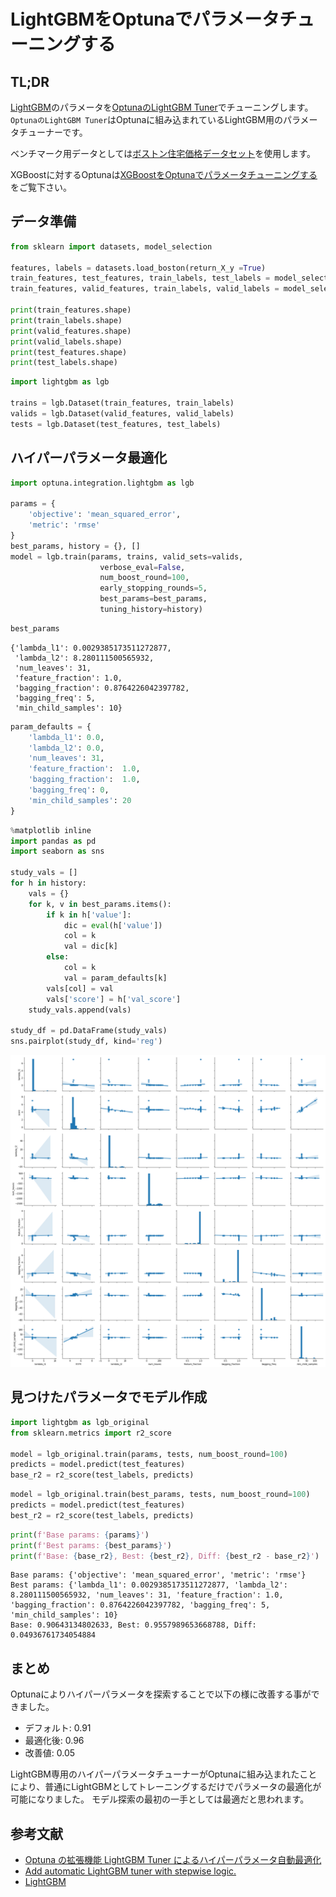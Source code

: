 # LightGBMをOptunaでパラメータチューニングする

## TL;DR

[LightGBM](https://lightgbm.readthedocs.io/en/latest/index.html)のパラメータを[OptunaのLightGBM Tuner](https://tech.preferred.jp/ja/blog/)でチューニングします。
`OptunaのLightGBM Tuner`はOptunaに組み込まれているLightGBM用のパラメータチューナーです。

ベンチマーク用データとしては[ボストン住宅価格データセット](https://scikit-learn.org/stable/modules/generated/sklearn.datasets.load_boston.html)を使用します。

XGBoostに対するOptunaは[XGBoostをOptunaでパラメータチューニングする](https://www.inoue-kobo.com/ai_ml/xgboost-with-optuna/index.html)をご覧下さい。

## データ準備

```python
from sklearn import datasets, model_selection

features, labels = datasets.load_boston(return_X_y =True)
train_features, test_features, train_labels, test_labels = model_selection.train_test_split(features, labels, test_size=0.2)
train_features, valid_features, train_labels, valid_labels = model_selection.train_test_split(train_features, train_labels, test_size=0.1)

print(train_features.shape)
print(train_labels.shape)
print(valid_features.shape)
print(valid_labels.shape)
print(test_features.shape)
print(test_labels.shape)
```

```python
import lightgbm as lgb

trains = lgb.Dataset(train_features, train_labels)
valids = lgb.Dataset(valid_features, valid_labels)
tests = lgb.Dataset(test_features, test_labels)
```

## ハイパーパラメータ最適化

```python
import optuna.integration.lightgbm as lgb

params = {
    'objective': 'mean_squared_error',
    'metric': 'rmse'
}
best_params, history = {}, []
model = lgb.train(params, trains, valid_sets=valids,
                    verbose_eval=False,
                    num_boost_round=100,
                    early_stopping_rounds=5,
                    best_params=best_params,
                    tuning_history=history)
```

```python
best_params
```

```
{'lambda_l1': 0.0029385173511272877,
 'lambda_l2': 8.280111500565932,
 'num_leaves': 31,
 'feature_fraction': 1.0,
 'bagging_fraction': 0.8764226042397782,
 'bagging_freq': 5,
 'min_child_samples': 10}
```

```python
param_defaults = {
    'lambda_l1': 0.0,
    'lambda_l2': 0.0,
    'num_leaves': 31,
    'feature_fraction':  1.0,
    'bagging_fraction':  1.0,
    'bagging_freq': 0,
    'min_child_samples': 20
}
```

```python
%matplotlib inline
import pandas as pd
import seaborn as sns

study_vals = []
for h in history:
    vals = {}
    for k, v in best_params.items():
        if k in h['value']:
            dic = eval(h['value'])
            col = k
            val = dic[k]
        else:
            col = k
            val = param_defaults[k]
        vals[col] = val
        vals['score'] = h['val_score']
    study_vals.append(vals)

study_df = pd.DataFrame(study_vals)
sns.pairplot(study_df, kind='reg')
```

![](images/thumbnail.png)

## 見つけたパラメータでモデル作成

```python
import lightgbm as lgb_original
from sklearn.metrics import r2_score

model = lgb_original.train(params, tests, num_boost_round=100)
predicts = model.predict(test_features)
base_r2 = r2_score(test_labels, predicts)
```

```python
model = lgb_original.train(best_params, tests, num_boost_round=100)
predicts = model.predict(test_features)
best_r2 = r2_score(test_labels, predicts)
```

```python
print(f'Base params: {params}')
print(f'Best params: {best_params}')
print(f'Base: {base_r2}, Best: {best_r2}, Diff: {best_r2 - base_r2}')
```

```
Base params: {'objective': 'mean_squared_error', 'metric': 'rmse'}
Best params: {'lambda_l1': 0.0029385173511272877, 'lambda_l2': 8.280111500565932, 'num_leaves': 31, 'feature_fraction': 1.0, 'bagging_fraction': 0.8764226042397782, 'bagging_freq': 5, 'min_child_samples': 10}
Base: 0.90643134802633, Best: 0.9557989653668788, Diff: 0.04936761734054884
```

## まとめ

Optunaによりハイパーパラメータを探索することで以下の様に改善する事ができました。

* デフォルト: 0.91
* 最適化後: 0.96
* 改善値: 0.05

LightGBM専用のハイパーパラメータチューナーがOptunaに組み込まれたことにより、普通にLightGBMとしてトレーニングするだけでパラメータの最適化が可能になりました。
モデル探索の最初の一手としては最適だと思われます。

## 参考文献

* [Optuna の拡張機能 LightGBM Tuner によるハイパーパラメータ自動最適化](https://tech.preferred.jp/ja/blog/hyperparameter-tuning-with-optuna-integration-lightgbm-tuner/)
* [Add automatic LightGBM tuner with stepwise logic.](https://github.com/optuna/optuna/pull/549)
* [LightGBM](https://lightgbm.readthedocs.io/en/latest/index.html)